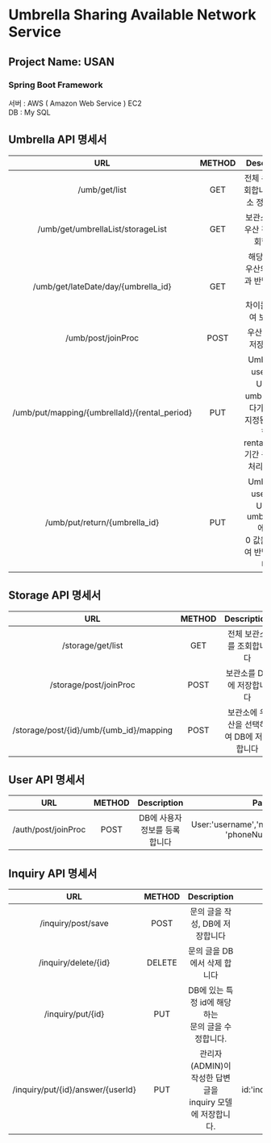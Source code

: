 Umbrella  Sharing Available Network Service
===========================================

## Project Name: USAN
### Spring Boot Framework

서버 : AWS ( Amazon Web Service ) EC2  
DB : My SQL


## Umbrella API 명세서
URL|METHOD|Description|Params
:---:|:---:|:---:|:---:|
|/umb/get/list|GET|전체 우산을 조회합니다  (보관소 정보 제외)|
|/umb/get/umbrellaList/storageList|GET|보관소 전체와 우산 전체를 조회합니다|
|/umb/get/lateDate/day/{umbrella_id}|GET|해당 id 값인 우산의 빌린날과 반납 날짜와의 <br>차이를 비교하여 보냅니다|
|/umb/post/joinProc|POST|우산을 DB에 저장 합니다|umbrellaId:'id'|
|/umb/put/mapping/{umbrellaId}/{rental_period}|PUT|Umbrella의 user_id와 User의 umbrellaId에다가 각각의 <br>지정된 id 값을 할당 rental_period 기간 동안 대여 처리 합니다.|User: 'userId', umbrellaId:'id'<br>rental_period:' '
|/umb/put/return/{umbrella_id}|PUT|Umbrella의 user_id와 User의 umbrella_id에다가 <br> 0 값을 할당하여 반납처리 합니다|User: 'userId', umbrellaId:'id'

## Storage API 명세서
URL|METHOD|Description|Params
:---:|:---:|:---:|:---:|
|/storage/get/list|GET|전체 보관소를 조회합니다
|/storage/post/joinProc|POST|보관소를 DB에 저장합니다|Storage:'storageId'
|/storage/post/{id}/umb/{umb_id}/mapping|POST| 보관소에 우산을 선택하여 DB에 저장합니다|storageId:'id', umbrellaId:'umbrellaId'

## User API 명세서
URL|METHOD|Description|Params
:---:|:---:|:---:|:---:|
|/auth/post/joinProc|POST|DB에 사용자 정보를 등록합니다|User:'username','nickName','password'<br> 'phoneNumber', email

## Inquiry API 명세서
URL|METHOD|Description|Params
:---:|:---:|:---:|:---:|
|/inquiry/post/save|POST|문의 글을 작성, DB에 저장합니다
|/inquiry/delete/{id}|DELETE|문의 글을 DB에서 삭제 합니다|id:'inquriyId'
|/inquiry/put/{id}|PUT| DB에 있는 특정 id에 해당하는 <br>문의 글을 수정합니다.|id:'inquiryId'
|/inquiry/put/{id}/answer/{userId}|PUT| 관리자(ADMIN)이 작성한 답변 글을<br> inquiry 모델에 저장합니다.|id:'inquiryId',userId:'userId(ADMIN)'



